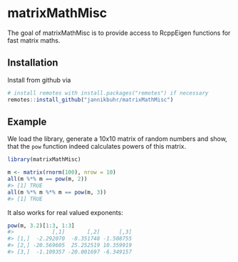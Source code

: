
<!-- README.md is generated from README.Rmd. Please edit that file -->

# matrixMathMisc

<!-- badges: start -->

<!-- badges: end -->

The goal of matrixMathMisc is to provide access to RcppEigen functions
for fast matrix maths.

## Installation

Install from github via

``` r
# install remotes with install.packages("remotes") if necessary
remotes::install_github("jannikbuhr/matrixMathMisc")
```

## Example

We load the library, generate a 10x10 matrix of random numbers and show,
that the `pow` function indeed calculates powers of this matrix.

``` r
library(matrixMathMisc)

m <- matrix(rnorm(100), nrow = 10)
all(m %*% m == pow(m, 2))
#> [1] TRUE
all(m %*% m %*% m == pow(m, 3))
#> [1] TRUE
```

It also works for real valued exponents:

``` r
pow(m, 3.2)[1:3, 1:3]
#>            [,1]       [,2]      [,3]
#> [1,]  -2.292070  -8.351748 -1.508755
#> [2,] -20.569605  25.252519 10.359919
#> [3,]  -1.109357 -20.001697 -6.349157
```
